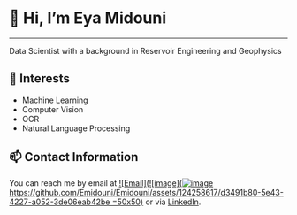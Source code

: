 # 👋 Hi, I’m Eya Midouni
----------------------------------

   Data Scientist with a background in Reservoir Engineering and Geophysics

## 👀 Interests

- Machine Learning 
- Computer Vision 
- OCR
- Natural Language Processing

## 📫 Contact Information
You can reach me by email at [![Email](![image](![image](https://github.com/Emidouni/Emidouni/assets/124258617/26454bdf-206b-40b1-9890-5c8fd1b6ccef)
https://github.com/Emidouni/Emidouni/assets/124258617/d3491b80-5e43-4227-a052-3de06eab42be
 =50x50)](mailto:eyamidouni15@gmail.com)
 or via [LinkedIn](https://www.linkedin.com/in/eya-midouni-049066221/).



<!---
Emidouni/Emidouni is a ✨ special ✨ repository because its `README.md` (this file) appears on your GitHub profile.
You can click the Preview link to take a look at your changes.
--->
